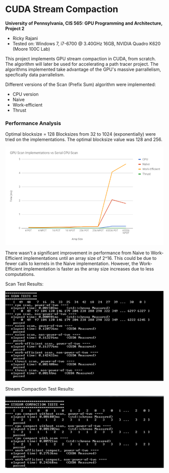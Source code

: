 CUDA Stream Compaction
======================

**University of Pennsylvania, CIS 565: GPU Programming and Architecture, Project 2**

* Ricky Rajani
* Tested on: Windows 7, i7-6700 @ 3.40GHz 16GB, NVIDIA Quadro K620 (Moore 100C Lab)

This project implements GPU stream compaction in CUDA, from scratch. The algorithm will later be used for accelerating a path tracer project. The algorithms implemented take advantage of the GPU's massive parrallelism, specfically data parrallelism.

Different versions of the Scan (Prefix Sum) algorithm were implemented:
- CPU version
- Naive
- Work-efficient
- Thrust

### Performance Analysis

Optimal blocksize = 128
Blocksizes from 32 to 1024 (exponentially) were tried on the implementations. The optimal blocksize value was 128 and 256.

![](img/GraphComparisons.PNG)

There wasn't a significant improvement in performance from Naive to Work-Efficient implementations until an array size of 2^16. This could be due to fewer calls to kernels in the Naive implementation. However, the Work-Efficient implementation is faster as the array size increases due to less computations.

Scan Test Results:

![](img/ScanTests.PNG)

Stream Compaction Test Results:

![](img/CompactionTests.PNG)
